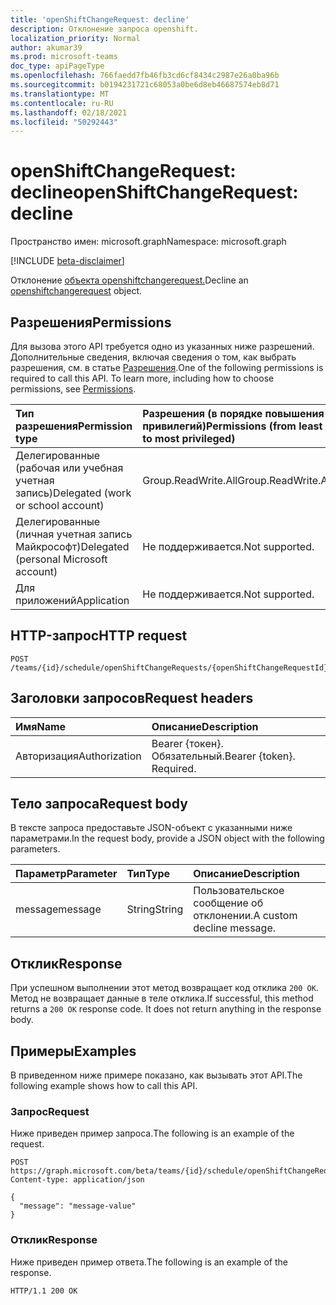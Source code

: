 ```yaml
---
title: 'openShiftChangeRequest: decline'
description: Отклонение запроса openshift.
localization_priority: Normal
author: akumar39
ms.prod: microsoft-teams
doc_type: apiPageType
ms.openlocfilehash: 766faedd7fb46fb3cd6cf8434c2987e26a0ba96b
ms.sourcegitcommit: b0194231721c68053a0be6d8eb46687574eb8d71
ms.translationtype: MT
ms.contentlocale: ru-RU
ms.lasthandoff: 02/18/2021
ms.locfileid: "50292443"
---
```

# <a name="openshiftchangerequest-decline"></a><span data-ttu-id="2136d-103">openShiftChangeRequest: decline</span><span class="sxs-lookup"><span data-stu-id="2136d-103">openShiftChangeRequest: decline</span></span>

<span data-ttu-id="2136d-104">Пространство имен: microsoft.graph</span><span class="sxs-lookup"><span data-stu-id="2136d-104">Namespace: microsoft.graph</span></span>

[!INCLUDE [beta-disclaimer](../../includes/beta-disclaimer.md)]

<span data-ttu-id="2136d-105">Отклонение [объекта openshiftchangerequest.](../resources/openshiftchangerequest.md)</span><span class="sxs-lookup"><span data-stu-id="2136d-105">Decline an [openshiftchangerequest](../resources/openshiftchangerequest.md) object.</span></span>

## <a name="permissions"></a><span data-ttu-id="2136d-106">Разрешения</span><span class="sxs-lookup"><span data-stu-id="2136d-106">Permissions</span></span>

<span data-ttu-id="2136d-p101">Для вызова этого API требуется одно из указанных ниже разрешений. Дополнительные сведения, включая сведения о том, как выбрать разрешения, см. в статье [Разрешения](/graph/permissions-reference).</span><span class="sxs-lookup"><span data-stu-id="2136d-p101">One of the following permissions is required to call this API. To learn more, including how to choose permissions, see [Permissions](/graph/permissions-reference).</span></span>

| <span data-ttu-id="2136d-109">Тип разрешения</span><span class="sxs-lookup"><span data-stu-id="2136d-109">Permission type</span></span>                        | <span data-ttu-id="2136d-110">Разрешения (в порядке повышения привилегий)</span><span class="sxs-lookup"><span data-stu-id="2136d-110">Permissions (from least to most privileged)</span></span> |
|:---------------------------------------|:--------------------------------------------|
| <span data-ttu-id="2136d-111">Делегированные (рабочая или учебная учетная запись)</span><span class="sxs-lookup"><span data-stu-id="2136d-111">Delegated (work or school account)</span></span>     | <span data-ttu-id="2136d-112">Group.ReadWrite.All</span><span class="sxs-lookup"><span data-stu-id="2136d-112">Group.ReadWrite.All</span></span> |
| <span data-ttu-id="2136d-113">Делегированные (личная учетная запись Майкрософт)</span><span class="sxs-lookup"><span data-stu-id="2136d-113">Delegated (personal Microsoft account)</span></span> | <span data-ttu-id="2136d-114">Не поддерживается.</span><span class="sxs-lookup"><span data-stu-id="2136d-114">Not supported.</span></span> |
| <span data-ttu-id="2136d-115">Для приложений</span><span class="sxs-lookup"><span data-stu-id="2136d-115">Application</span></span>                            | <span data-ttu-id="2136d-116">Не поддерживается.</span><span class="sxs-lookup"><span data-stu-id="2136d-116">Not supported.</span></span> |

## <a name="http-request"></a><span data-ttu-id="2136d-117">HTTP-запрос</span><span class="sxs-lookup"><span data-stu-id="2136d-117">HTTP request</span></span>

<!-- { "blockType": "ignored" } -->

```http
POST /teams/{id}/schedule/openShiftChangeRequests/{openShiftChangeRequestId}/decline
```

## <a name="request-headers"></a><span data-ttu-id="2136d-118">Заголовки запросов</span><span class="sxs-lookup"><span data-stu-id="2136d-118">Request headers</span></span>

| <span data-ttu-id="2136d-119">Имя</span><span class="sxs-lookup"><span data-stu-id="2136d-119">Name</span></span>          | <span data-ttu-id="2136d-120">Описание</span><span class="sxs-lookup"><span data-stu-id="2136d-120">Description</span></span>   |
|:--------------|:--------------|
| <span data-ttu-id="2136d-121">Авторизация</span><span class="sxs-lookup"><span data-stu-id="2136d-121">Authorization</span></span> | <span data-ttu-id="2136d-p102">Bearer {токен}. Обязательный.</span><span class="sxs-lookup"><span data-stu-id="2136d-p102">Bearer {token}. Required.</span></span> |

## <a name="request-body"></a><span data-ttu-id="2136d-124">Тело запроса</span><span class="sxs-lookup"><span data-stu-id="2136d-124">Request body</span></span>

<span data-ttu-id="2136d-125">В тексте запроса предоставьте JSON-объект с указанными ниже параметрами.</span><span class="sxs-lookup"><span data-stu-id="2136d-125">In the request body, provide a JSON object with the following parameters.</span></span>

| <span data-ttu-id="2136d-126">Параметр</span><span class="sxs-lookup"><span data-stu-id="2136d-126">Parameter</span></span>    | <span data-ttu-id="2136d-127">Тип</span><span class="sxs-lookup"><span data-stu-id="2136d-127">Type</span></span>        | <span data-ttu-id="2136d-128">Описание</span><span class="sxs-lookup"><span data-stu-id="2136d-128">Description</span></span> |
|:-------------|:------------|:------------|
|<span data-ttu-id="2136d-129">message</span><span class="sxs-lookup"><span data-stu-id="2136d-129">message</span></span>|<span data-ttu-id="2136d-130">String</span><span class="sxs-lookup"><span data-stu-id="2136d-130">String</span></span>|<span data-ttu-id="2136d-131">Пользовательское сообщение об отклонении.</span><span class="sxs-lookup"><span data-stu-id="2136d-131">A custom decline message.</span></span>|

## <a name="response"></a><span data-ttu-id="2136d-132">Отклик</span><span class="sxs-lookup"><span data-stu-id="2136d-132">Response</span></span>

<span data-ttu-id="2136d-p103">При успешном выполнении этот метод возвращает код отклика `200 OK`. Метод не возвращает данные в теле отклика.</span><span class="sxs-lookup"><span data-stu-id="2136d-p103">If successful, this method returns a `200 OK` response code. It does not return anything in the response body.</span></span>

## <a name="examples"></a><span data-ttu-id="2136d-135">Примеры</span><span class="sxs-lookup"><span data-stu-id="2136d-135">Examples</span></span>

<span data-ttu-id="2136d-136">В приведенном ниже примере показано, как вызывать этот API.</span><span class="sxs-lookup"><span data-stu-id="2136d-136">The following example shows how to call this API.</span></span>

### <a name="request"></a><span data-ttu-id="2136d-137">Запрос</span><span class="sxs-lookup"><span data-stu-id="2136d-137">Request</span></span>

<span data-ttu-id="2136d-138">Ниже приведен пример запроса.</span><span class="sxs-lookup"><span data-stu-id="2136d-138">The following is an example of the request.</span></span>
<!-- {
  "blockType": "request",
  "name": "openshiftchangerequest_decline"
}-->

```http
POST https://graph.microsoft.com/beta/teams/{id}/schedule/openShiftChangeRequests/{openShiftChangeRequestId}/decline
Content-type: application/json

{
  "message": "message-value"
}
```

### <a name="response"></a><span data-ttu-id="2136d-139">Отклик</span><span class="sxs-lookup"><span data-stu-id="2136d-139">Response</span></span>

<span data-ttu-id="2136d-140">Ниже приведен пример ответа.</span><span class="sxs-lookup"><span data-stu-id="2136d-140">The following is an example of the response.</span></span>
<!-- {
  "blockType": "response",
  "truncated": true,
  "@odata.type": "microsoft.graph.None"
} -->

```http
HTTP/1.1 200 OK
```

<!-- uuid: 16cd6b66-4b1a-43a1-adaf-3a886856ed98
2019-02-04 14:57:30 UTC -->
<!-- {
  "type": "#page.annotation",
  "description": "openShiftChangeRequest: decline",
  "keywords": "",
  "section": "documentation",
  "tocPath": ""
}-->


